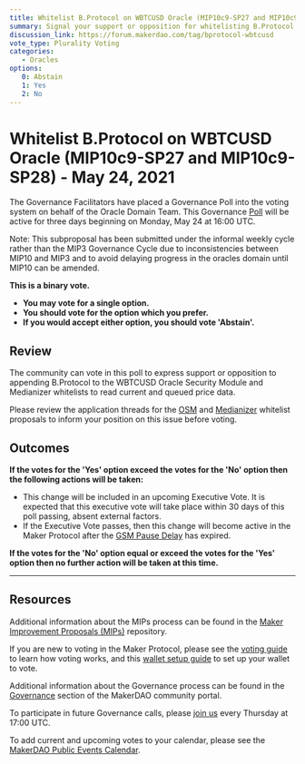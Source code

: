 ```yaml
---
title: Whitelist B.Protocol on WBTCUSD Oracle (MIP10c9-SP27 and MIP10c9-SP28) - May 24, 2021
summary: Signal your support or opposition for whitelisting B.Protocol on the WBTCUSD Oracle.
discussion_link: https://forum.makerdao.com/tag/bprotocol-wbtcusd
vote_type: Plurality Voting
categories:
   - Oracles
options:
   0: Abstain
   1: Yes
   2: No
---
```

# Whitelist B.Protocol on WBTCUSD Oracle (MIP10c9-SP27 and MIP10c9-SP28) - May 24, 2021

The Governance Facilitators have placed a Governance Poll into the voting system on behalf of the Oracle Domain Team. This Governance [Poll](https://community-development.makerdao.com/en/learn/governance/on-chain-gov) will be active for three days beginning on Monday, May 24 at 16:00 UTC.

Note: This subproposal has been submitted under the informal weekly cycle rather than the MIP3 Governance Cycle due to inconsistencies between MIP10 and MIP3 and to avoid delaying progress in the oracles domain until MIP10 can be amended.

**This is a binary vote.**
- **You may vote for a single option.**
- **You should vote for the option which you prefer.**
- **If you would accept either option, you should vote 'Abstain'.**

## Review

The community can vote in this poll to express support or opposition to appending B.Protocol to the WBTCUSD Oracle Security Module and Medianizer whitelists to read current and queued price data.

Please review the application threads for the [OSM](https://forum.makerdao.com/t/mip10c9-sp28-subproposal-to-whitelist-b-protocol-contract-for-wbtc-usd-oracle-access-osm/7876) and [Medianizer](https://forum.makerdao.com/t/mip10c9-sp27-subproposal-to-whitelist-b-protocol-contract-for-wbtc-usd-oracle/7875) whitelist proposals to inform your position on this issue before voting.

## Outcomes

**If the votes for the 'Yes' option exceed the votes for the 'No' option then the following actions will be taken:**
* This change will be included in an upcoming Executive Vote. It is expected that this executive vote will take place within 30 days of this poll passing, absent external factors.
* If the Executive Vote passes, then this change will become active in the Maker Protocol after the [GSM Pause Delay](https://community-development.makerdao.com/en/learn/governance/param-gsm-pause-delay) has expired.

**If the votes for the 'No' option equal or exceed the votes for the 'Yes' option then no further action will be taken at this time.**  

---

## Resources

Additional information about the MIPs process can be found in the [Maker Improvement Proposals (MIPs)](https://github.com/makerdao/mips) repository.

If you are new to voting in the Maker Protocol, please see the [voting guide](https://community-development.makerdao.com/en/learn/governance/how-voting-works/) to learn how voting works, and this [wallet setup guide](https://community-development.makerdao.com/en/learn/governance/voting-setup/) to set up your wallet to vote.

Additional information about the Governance process can be found in the [Governance](https://community-development.makerdao.com/en/learn/governance) section of the MakerDAO community portal.

To participate in future Governance calls, please [join us](https://github.com/makerdao/community/tree/master/governance/governance-and-risk-meetings) every Thursday at 17:00 UTC.

To add current and upcoming votes to your calendar, please see the [MakerDAO Public Events Calendar](https://calendar.google.com/calendar/embed?src=makerdao.com_3efhm2ghipksegl009ktniomdk%40group.calendar.google.com&ctz=UTC&mode=week&showCalendars=0&showPrint=0).
